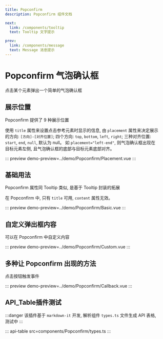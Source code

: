 ```yaml
---
title: Popconfirm
description: Popconfirm 组件文档

next:
  link: /components/tooltip
  text: Tooltip 文字提示

prev:
  link: /components/message
  text: Message 消息提示
---
```


# Popconfirm 气泡确认框

点击某个元素弹出一个简单的气泡确认框

## 展示位置

Popconfirm 提供了 9 种展示位置

使用 `title` 属性来设置点击参考元素时显示的信息, 由 `placement` 属性来决定展示的方向: `[方向]-[对齐位置]`; 四个方向: `top`, `bottom`, `left`, `right`; 三种对齐位置: `start`, `end`, `null`, 默认为 null。 如 `placement="left-end"`, 则气泡确认框出现在目标元素左侧, 且气泡确认框的底部与目标元素底部对齐。

::: preview
demo-preview=../demo/Popconfirm/Placement.vue
:::

## 基础用法

Popconfirm 属性同 Tooltip 类似, 是基于 Tooltip 封装的拓展

在 Popconfirm 中, 只有 `title` 可用, `content` 属性无效。

::: preview
demo-preview=../demo/Popconfirm/Basic.vue
:::

## 自定义弹出框内容

可以在 Popconfirm 中自定义内容

::: preview
demo-preview=../demo/Popconfirm/Custom.vue
:::

## 多种让 Popconfirm 出现的方法

点击按钮触发事件

::: preview
demo-preview=../demo/Popconfirm/Callback.vue
:::

## API_Table插件测试

:::danger
该插件基于 `markdown-it` 开发, 解析组件 `types.ts` 文件生成 API 表格, 测试中
:::

::: api-table src=components/Popconfirm/types.ts
:::
